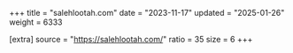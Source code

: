 +++
title = "salehlootah.com"
date = "2023-11-17"
updated = "2025-01-26"
weight = 6333

[extra]
source = "https://salehlootah.com/"
ratio = 35
size = 6
+++

